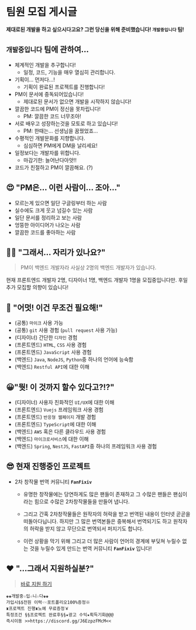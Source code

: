 # 팀원 모집 게시글

**제대로된 개발을 하고 싶으시다고요? 그런 당신을 위해 준비했습니다! `개발중입니다` 팀!**

## `개발중입니다` 팀에 관하여...
- 체계적인 개발을 추구합니다!
    - 일정, 코드, 기능을 매우 열심히 관리합니다.
- 기획이... 먼저다...!
    - 기획이 완료된 프로젝트를 진행합니다!
- PM이 문서에 중독되어있습니다!
    - 제대로된 문서가 없으면 개발을 시작하지 않습니다!
- 깔끔한 코드에 PM이 정신을 못차립니다!
    - PM: 깔끔한 코드 너무조아!
- 서로 배우고 성장하는것을 모토로 하고 있습니다!
    - PM: 한때는... 선생님을 꿈꿨었죠...
- 수평적인 개발문화를 지향합니다.
    - 심심하면 PM에게 DM을 날리세요!
- 일정보다는 개발자를 위합니다.
    - 마감기한: 늘어난다아앗!!
- 코드가 친절하고 PM이 깔끔해요. (?)

## 😍 "PM은... 이런 사람이... 조아..."
- 모르는게 있으면 일단 구글링부터 하는 사람
- 실수에도 크게 웃고 넘길수 있는 사람
- 일단 문서를 정리하고 보는 사람
- 엉뚱한 아이디어가 나오는 사람
- 깔끔한 코드를 좋아하는 사람

## 🤷‍♂️ "그래서... 자리가 있나요?"

> PM이 백엔드 개발자라 사실상 2명의 백엔드 개발자가 있습니다.

현재 프론트엔드 개발자 2명, 디자이너 1명, 백엔드 개발자 1명을 모집중입니다만.
후일 추가 모집할 의향이 있습니다!

## 📘 "어멋! 이건 무조건 필요해!"
- (공통) `마이크` 사용 가능
- (공통) `git` 사용 경험 (`pull request` 사용 가능)
- (디자이너) 간단한 `디자인` 경험
- (프론트엔드) `HTML`, `CSS` 사용 경험
- (프론트엔드) `JavaScript` 사용 경험
- (백엔드) `Java`, `NodeJS`, `Python`중 하나의 언어에 능숙함
- (백엔드) `Restful API`에 대한 이해


## 😀"뭣! 이 것까지 할수 있다고?!?"
- (디자이너) 사용자 친화적인 `UI/UX`에 대한 이해
- (프론트엔드) `Vuejs` 프레임워크 사용 경험
- (프론트엔드) `반응형 웹페이지` 개발 경험
- (프론트엔드) `TypeScript`에 대한 이해
- (백엔드) `AWS` 혹은 다른 클라우드 사용 경험
- (백엔드) `마이크로서비스`에 대한 이해
- (백엔드) `Spring`, `NestJS`, `FastAPI`중 하나의 프레임워크 사용 경험


## 😎 현재 진행중인 프로젝트

- 2차 창작물 번역 커뮤니티 **`FanFixiv`**
    - 유명한 창작물에는 당연하게도 많은 팬들이 존재하고 그 수많은 팬들은 팬심이라는 힘으로 수많은 2차창작물들을 만들어 냅니다.

    - 그리고 간혹 2차창작물들은 원작자의 허락을 받고 번역된 내용이 인터넷 곧곧을 떠돌아다닙니다. 하지만 그 많은 번역본들은 중복해서 번역되기도 하고 원작자의 허락을 받지 않고 무단으로 번역되서 퍼지기도 합니다.

    - 이런 상황을 막기 위해 그리고 더 많은 사람이 언어의 경계에 부딪쳐 누릴수 없는 것을 누릴수 있게 만드는 번역 커뮤니티 **`FanFixiv`** 입니다!

## ❤ "...그래서 지원하실분?"

> [바로 지원 하기](https://discord.gg/J6EzpzFMcM)

```
♚♚개발중☆입☆니☆다♚♚
가입시$$전원 이력☜☜포트폴리오100%증정※ 
♜프로젝트 진행♜노예 무료증정￥ 
특정조건 §§프로젝트 완료후§§★광고 수익★획득기회@@@ 
즉시이동 >>https://discord.gg/J6EzpzFMcM<<
```